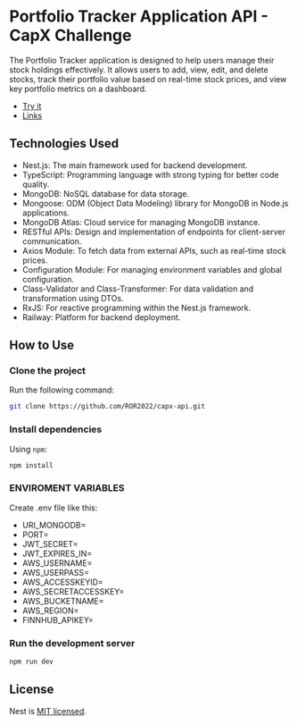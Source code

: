 # Portfolio Tracker Application API - CapX Challenge

The Portfolio Tracker application is designed to help users manage their stock holdings effectively. It allows users to add, view, edit, and delete stocks, track their portfolio value based on real-time stock prices, and view key portfolio metrics on a dashboard.

- [Try it](https://capx-front.vercel.app/)
- [Links](https://docs.google.com/document/d/1WsfyQxGrkp2mK2MZg-u3Lgr36M446Y3kmOGsHnsBdYY/edit?usp=sharing)

## Technologies Used

- Nest.js: The main framework used for backend development.
- TypeScript: Programming language with strong typing for better code quality.
- MongoDB: NoSQL database for data storage.
- Mongoose: ODM (Object Data Modeling) library for MongoDB in Node.js applications.
- MongoDB Atlas: Cloud service for managing MongoDB instance.
- RESTful APIs: Design and implementation of endpoints for client-server communication.
- Axios Module: To fetch data from external APIs, such as real-time stock prices.
- Configuration Module: For managing environment variables and global configuration.
- Class-Validator and Class-Transformer: For data validation and transformation using DTOs.
- RxJS: For reactive programming within the Nest.js framework.
- Railway: Platform for backend deployment.

## How to Use

### Clone the project

Run the following command:

```bash
git clone https://github.com/ROR2022/capx-api.git
```

### Install dependencies

Using `npm`:

```bash
npm install
```

### ENVIROMENT VARIABLES

Create .env file like this:

- URI_MONGODB=
- PORT=
- JWT_SECRET=
- JWT_EXPIRES_IN=
- AWS_USERNAME=
- AWS_USERPASS=
- AWS_ACCESSKEYID=
- AWS_SECRETACCESSKEY=
- AWS_BUCKETNAME=
- AWS_REGION=
- FINNHUB_APIKEY=

### Run the development server

```bash
npm run dev
```
## License

Nest is [MIT licensed](https://github.com/nestjs/nest/blob/master/LICENSE).
